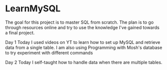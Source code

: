 # LearnMySQL
The goal for this project is to master SQL from scratch.  The plan is to go through resources online and try to use the knowledge I've gained towards a final project.

Day 1
  Today I used videos on YT to learn how to set up MySQL and retrieve data from a single table.
  I am also using Programming with Mosh's database to try experiment with different commands

Day 2
  Today I self-taught how to handle data when there are multiple tables.